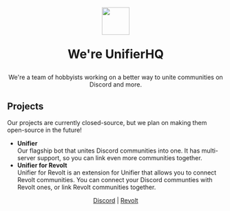 <h1 align=center>
  <img width=64 src=https://github.com/greeeen-dev/unifier/assets/41323182/3065245a-28b6-4410-9b07-8b940f4796ae>
  
  We're UnifierHQ</h1>
<p align=center>We're a team of hobbyists working on a better way to unite communities on Discord and more.</p>

<h2>Projects</h2>
<p>Our projects are currently closed-source, but we plan on making them open-source in the future!</p>
<ul>
  <li><strong>Unifier</strong><br>
Our flagship bot that unites Discord communities into one. It has multi-server support, so you can link even more communities together.</li>
  <li><strong>Unifier for Revolt</strong><br>
  Unifier for Revolt is an extension for Unifier that allows you to connect Revolt communities. You can connect your Discord communties with 
    Revolt ones, or link Revolt communities together.</li>
</ul>

<p align=center><a href="https://discord.gg/a4KpNcARzK">Discord</a> | <a href="https://rvlt.gg/BKEMMWxq">Revolt</a></p>

